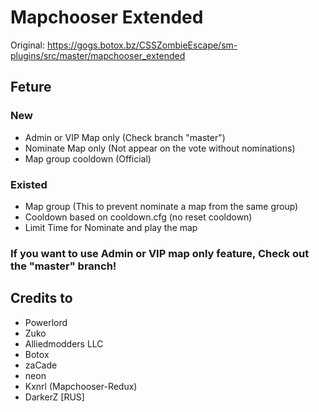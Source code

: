 # Mapchooser Extended

Original: https://gogs.botox.bz/CSSZombieEscape/sm-plugins/src/master/mapchooser_extended

## Feture
### New
- Admin or VIP Map only (Check branch "master")
- Nominate Map only (Not appear on the vote without nominations)
- Map group cooldown (Official) 

### Existed
- Map group (This to prevent nominate a map from the same group)
- Cooldown based on cooldown.cfg (no reset cooldown)
- Limit Time for Nominate and play the map

### If you want to use Admin or VIP map only feature, Check out the "master" branch!

## Credits to 
- Powerlord
- Zuko
- Alliedmodders LLC
- Botox
- zaCade
- neon
- Kxnrl (Mapchooser-Redux)
- DarkerZ [RUS]

